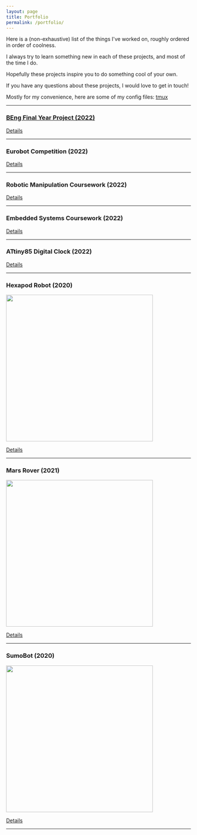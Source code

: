 ```yaml
---
layout: page
title: Portfolio
permalink: /portfolio/
---
```


Here is a (non-exhaustive) list of the things I've worked on, roughly ordered in order of coolness.

I always try to learn something new in each of these projects, and most of the time I do.

Hopefully these projects inspire you to do something cool of your own.

If you have any questions about these projects, I would love to get in touch!

Mostly for my convenience, here are some of my config files: [tmux](assets/tmux.conf)

---
### [BEng Final Year Project (2022)](beng_fyp_2022)


[Details](beng_fyp_2022)

---
### Eurobot Competition (2022)

[Details](eurobot_2022)

---
### Robotic Manipulation Coursework (2022)

[Details](roboman_2022)

---
### Embedded Systems Coursework (2022)

[Details](emedded_systems_2022)

---
### ATtiny85 Digital Clock (2022)

[Details](digital_clock_2022)

---
### Hexapod Robot (2020)

<p align="left">  <img width="400" src="../assets/Hexapod/hex_photo.jpg"> </p>

[Details](hexapod_robot_2020)

---
### Mars Rover (2021)

<p> <img width="400" src="../assets/Mars_Rover/detect_colors.jpg"> </p>

[Details](mars_rover_2021)

---
### SumoBot (2020)

<p align="left">  <img width="400" src="../assets/Sumobot_2020/pagoda.jpeg"> </p>

[Details](sumobot_2020)

---